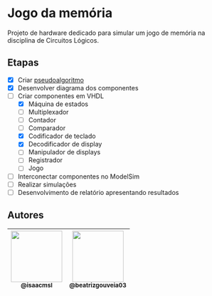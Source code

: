 # Jogo da memória

Projeto de hardware dedicado para simular um jogo de memória na disciplina de Circuitos Lógicos.

## Etapas

- [x] Criar [pseudoalgoritmo](algoritmo.md)
- [x] Desenvolver diagrama dos componentes
- [ ] Criar componentes em VHDL
  - [x] Máquina de estados
  - [ ] Multiplexador
  - [ ] Contador
  - [ ] Comparador
  - [x] Codificador de teclado
  - [x] Decodificador de display
  - [ ] Manipulador de displays
  - [ ] Registrador
  - [ ] Jogo
- [ ] Interconectar componentes no ModelSim
- [ ] Realizar simulações
- [ ] Desenvolvimento de relatório apresentando resultados

## Autores

| [<img src="https://avatars3.githubusercontent.com/u/31693006?s=460&v=4" width=115><br><sub>@isaacmsl</sub>](https://github.com/isaacmsl) | [<img src="https://avatars.githubusercontent.com/u/72415136?v=4" width=115><br><sub>@beatrizgouveia03</sub>](https://github.com/beatrizgouveia03) |
| :--------------------------------------------------------------------------------------------------------------------------------------: | :--------------------------------------------------------------------------------------------------------------------------------------: |
